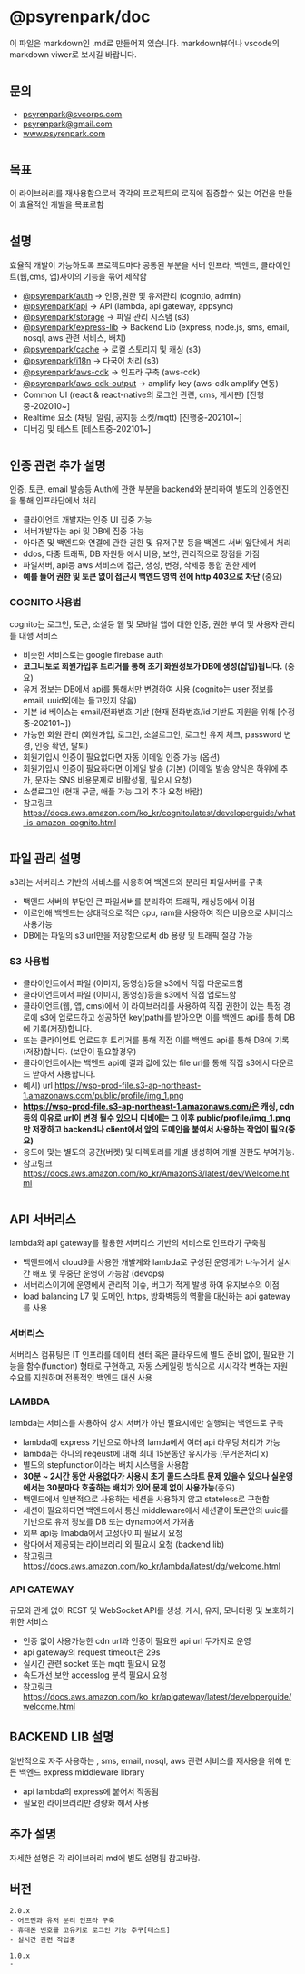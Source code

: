 # @psyrenpark/doc

이 파일은 markdown인 .md로 만들어져 있습니다. markdown뷰어나 vscode의 markdown viwer로 보시길 바랍니다.

#

## 문의

- psyrenpark@svcorps.com
- psyrenpark@gmail.com
- www.psyrenpark.com

#

## 목표

이 라이브러리를 재사용함으로써 각각의 프로젝트의 로직에 집중할수 있는 여건을 만들어 효율적인 개발을 목표로함

#

## 설명

효율적 개발이 가능하도록 프로젝트마다 공통된 부분을 서버 인프라, 백엔드, 클라이언트(웹,cms, 앱)사이의 기능을 묶어 제작함

- [@psyrenpark/auth](https://www.npmjs.com/package/@psyrenpark/auth) -> 인증,권한 및 유저관리 (cogntio, admin)
- [@psyrenpark/api](https://www.npmjs.com/package/@psyrenpark/api) -> API (lambda, api gateway, appsync)
- [@psyrenpark/storage](https://www.npmjs.com/package/@psyrenpark/storage) -> 파일 관리 시스탬 (s3)
- [@psyrenpark/express-lib](https://www.npmjs.com/package/@psyrenpark/express-lib) -> Backend Lib (express, node.js, sms, email, nosql, aws 관련 서비스, 배치)
- [@psyrenpark/cache](https://www.npmjs.com/package/@psyrenpark/cache) -> 로컬 스토리지 및 캐싱 (s3)
- [@psyrenpark/i18n](https://www.npmjs.com/package/@psyrenpark/i18n) -> 다국어 처리 (s3)
- [@psyrenpark/aws-cdk](https://www.npmjs.com/package/@psyrenpark/aws-cdk) -> 인프라 구축 (aws-cdk)
- [@psyrenpark/aws-cdk-output](https://www.npmjs.com/package/@psyrenpark/aws-cdk-output) -> amplify
  key (aws-cdk amplify 연동)
- Common UI (react & react-native의 로그인 관련, cms, 게시판) [진행중-202010~]
- Realtime 요소 (채팅, 알림, 공지등 소켓/mqtt) [진행중-202101~]
- 디버깅 및 테스트 [테스트중-202101~]

#

## 인증 관련 추가 설명

인증, 토큰, email 발송등 Auth에 관한 부분을 backend와 분리하여 별도의 인증엔진을 통해 인프라단에서 처리

- 클라이언트 개발자는 인증 UI 집중 가능
- 서버개발자는 api 및 DB에 집중 가능
- 아마존 및 백엔드와 연결에 관한 권한 및 유저구분 등을 백엔드 서버 앞단에서 처리
- ddos, 다중 트래픽, DB 자원등 에서 비용, 보안, 관리적으로 장점을 가짐
- 파일서버, api등 aws 서비스에 접근, 생성, 변경, 삭제등 통합 권한 제어
- **예를 들어 권한 및 토큰 없이 접근시 백엔드 영역 전에 http 403으로 차단** (중요)

### COGNITO 사용법

cognito는 로그인, 토큰, 소셜등 웹 및 모바일 앱에 대한 인증, 권한 부여 및 사용자 관리를 대행 서비스

- 비슷한 서비스로는 google firebase auth
- **코그니토로 회원가입후 트리거를 통해 초기 화원정보가 DB에 생성(삽입)됩니다.** (중요)
- 유저 정보는 DB에서 api를 통해서만 변경하여 사용 (cognito는 user 정보를 email, uuid외에는 들고있지 않음)
- 기본 id 베이스는 email/전화번호 기반 (현재 전화번호/id 기반도 지원을 위해 [수정중-202101~])
- 가능한 회원 관리 (회원가입, 로그인, 소셜로그인, 로그인 유지 체크, password 변경, 인증 확인, 탈퇴)
- 회원가입시 인증이 필요없다면 자동 이메일 인증 가능 (옵션)
- 회원가입시 인증이 필요하다면 이메일 발송 (기본) (이메일 발송 양식은 하위에 추가, 문자는 SNS 비용문제로 비활성됨, 필요시 요청)
- 소셜로그인 (현재 구글, 애플 가능 그외 추가 요청 바람)
- 참고링크 https://docs.aws.amazon.com/ko_kr/cognito/latest/developerguide/what-is-amazon-cognito.html

#

## 파일 관리 설명

s3라는 서버리스 기반의 서비스를 사용하여 백엔드와 분리된 파일서버를 구축

- 백엔드 서버의 부담인 큰 파일서버를 분리하여 트래픽, 캐싱등에서 이점
- 이로인해 백엔드는 상대적으로 적은 cpu, ram을 사용하여 적은 비용으로 서버리스 사용가능
- DB에는 파일의 s3 url만을 저장함으로써 db 용량 및 트래픽 절감 가능

### S3 사용법

- 클라이언트에서 파일 (이미지, 동영상)등을 s3에서 직접 다운로드함
- 클라이언트에서 파일 (이미지, 동영상)등을 s3에서 직접 업로드함
- 클라이언트(웹, 앱, cms)에서 이 라이브러리를 사용하여 직접 권한이 있는 특정 경로에 s3에 업로드하고 성공하면 key(path)를 받아오면 이를 백엔드 api를 통해 DB에 기록(저장)합니다.
- 또는 클라이언트 업로드후 트리거를 통해 직접 이를 백엔드 api를 통해 DB에 기록(저장)합니다. (보안이 필요할경우)
- 클라이언트에서는 백엔드 api에 결과 값에 있는 file url를 통해 직접 s3에서 다운로드 받아서 사용합니다.
- 예시) url https://wsp-prod-file.s3-ap-northeast-1.amazonaws.com/public/profile/img_1.png
- **https://wsp-prod-file.s3-ap-northeast-1.amazonaws.com/은 캐싱, cdn등의 이유로 url이 변경 될수 있으니 디비에는 그 이후 public/profile/img_1.png 만 저장하고 backend나 client에서 앞의 도메인을 붙여서 사용하는 작업이 필요(중요)**
- 용도에 맞는 별도의 공간(버켓) 및 디렉토리를 개별 생성하여 개별 권한도 부여가능.
- 참고링크 https://docs.aws.amazon.com/ko_kr/AmazonS3/latest/dev/Welcome.html

#

## API 서버리스

lambda와 api gateway를 활용한 서버리스 기반의 서비스로 인프라가 구축됨

- 백엔드에서 cloud9를 사용한 개발계와 lambda로 구성된 운영계가 나누어서 실시간 배포 및 무중단 운영이 가능함 (devops)
- 서버리스이기에 운영에서 관리적 이슈, 버그가 적게 발생 하여 유지보수의 이점
- load balancing L7 및 도메인, https, 방화벽등의 역활을 대신하는 api gateway를 사용

### 서버리스

서버리스 컴퓨팅은 IT 인프라를 데이터 센터 혹은 클라우드에 별도 준비 없이, 필요한 기능을 함수(function) 형태로 구현하고, 자동 스케일링 방식으로 시시각각 변하는 자원 수요를 지원하며 전통적인 백엔드 대신 사용

### LAMBDA

lambda는 서비스를 사용하여 상시 서버가 아닌 필요시에만 실행되는 백엔드로 구축

- lambda에 express 기반으로 하나의 lamda에서 여러 api 라우팅 처리가 가능
- lambda는 하나의 reqeust에 대해 최대 15분동안 유지가능 (무거운처리 x)
- 별도의 stepfunction이라는 배치 시스탬을 사용함
- **30분 ~ 2시간 동안 사용없다가 사용시 초기 콜드 스타트 문제 있을수 있으나 실운영에서는 30분마다 호출하는 배치가 있어 문제 없이 사용가능**(중요)
- 백엔드에서 일반적으로 사용하는 세션을 사용하지 않고 stateless로 구현함
- 세션이 필요하다면 백엔드에서 통신 middleware에서 세션같이 토큰안의 uuid를 기반으로 유저 정보를 DB 또는 dynamo에서 가져옴
- 외부 api등 lmabda에서 고정아이피 필요시 요청
- 람다에서 제공되는 라이브러리 외 필요시 요청 (backend lib)
- 참고링크 https://docs.aws.amazon.com/ko_kr/lambda/latest/dg/welcome.html

### API GATEWAY

규모와 관계 없이 REST 및 WebSocket API를 생성, 게시, 유지, 모니터링 및 보호하기 위한 서비스

- 인증 없이 사용가능한 cdn url과 인증이 필요한 api url 두가지로 운영
- api gateway의 request timeout은 29s
- 실시간 관련 socket 또는 mqtt 필요시 요청
- 속도개선 보안 accesslog 분석 필요시 요청
- 참고링크 https://docs.aws.amazon.com/ko_kr/apigateway/latest/developerguide/welcome.html

## BACKEND LIB 설명

일반적으로 자주 사용하는 , sms, email, nosql, aws 관련 서비스를 재사용을 위해 만든 백엔드 express middleware library

- api lambda의 express에 붙어서 작동됨
- 필요한 라이브러리만 경량화 해서 사용

## 추가 설명

자세한 설명은 각 라이브러리 md에 별도 설명됨 참고바람.

## 버전

```
2.0.x
- 어드민과 유저 분리 인프라 구축
- 휴대폰 번호를 고유키로 로그인 기능 추구[테스트]
- 실시간 관련 작업중

1.0.x
-
```
